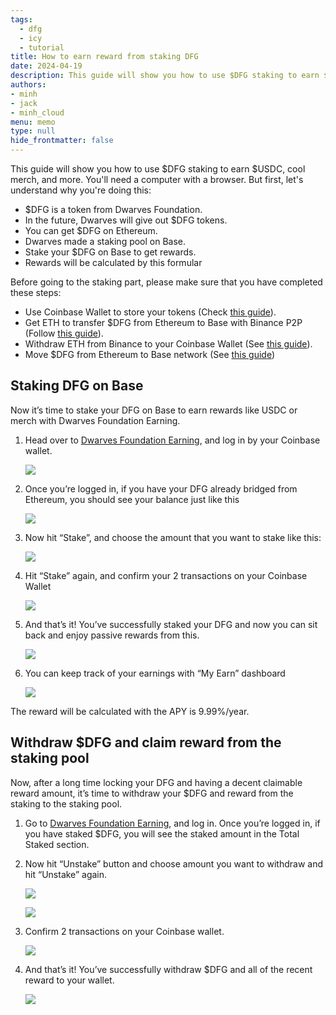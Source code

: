 ```yaml
---
tags: 
  - dfg
  - icy
  - tutorial
title: How to earn reward from staking DFG 
date: 2024-04-19
description: This guide will show you how to use $DFG staking to earn $USDC, cool merch, and more.
authors: 
- minh
- jack
- minh_cloud
menu: memo
type: null
hide_frontmatter: false
---
```


This guide will show you how to use $DFG staking to earn $USDC, cool merch, and more. You'll need a computer with a browser. But first, let's understand why you're doing this:

- $DFG is a token from Dwarves Foundation.
- In the future, Dwarves will give out $DFG tokens.
- You can get $DFG on Ethereum.
- Dwarves made a staking pool on Base.
- Stake your $DFG on Base to get rewards.
- Rewards will be calculated by this formular

Before going to the staking part, please make sure that you have completed these steps:
- Use Coinbase Wallet to store your tokens (Check [this guide](https://memo.d.foundation/playbook/community/how-to-setup-crypto-wallet-to-withdraw-icy/)).
- Get ETH to transfer $DFG from Ethereum to Base with Binance P2P (Follow [this guide](https://www.binance.com/en/blog/p2p/binance-p2p-newbie-guide-7428324997079645557)).
- Withdraw ETH from Binance to your Coinbase Wallet (See [this guide](https://www.binance.com/en/support/faq/how-to-withdraw-crypto-from-binance-115003670492)).
- Move $DFG from Ethereum to Base network (See [this guide](https://memo.d.foundation/playground/_memo/how-to-transfer-dfg-from-eth-to-base-for-staking/))

## Staking DFG on Base
Now it’s time to stake your DFG on Base to earn rewards like USDC or merch with Dwarves Foundation Earning.

1. Head over to [Dwarves Foundation Earning](https://tono.gg/dwarves), and log in by your Coinbase wallet.
    
    ![](assets/how-to-earn-reward-from-staking-dfg_how-to-transfer-dfg-from-eth-to-base-for-staking_tono_stake.webp)
    
2. Once you’re logged in, if you have your DFG already bridged from Ethereum, you should see your balance just like this
    
    ![](assets/how-to-earn-reward-from-staking-dfg_how-to-transfer-dfg-from-eth-to-base-for-staking_tono_balance.webp)
    
3. Now hit “Stake”, and choose the amount that you want to stake like this:
    
    ![](assets/how-to-earn-reward-from-staking-dfg_how-to-transfer-dfg-from-eth-to-base-for-staking_tono_stake_amount.webp)
    
4. Hit “Stake” again, and confirm your 2 transactions on your Coinbase Wallet
    
    ![](assets/how-to-earn-reward-from-staking-dfg_how-to-transfer-dfg-from-eth-to-base-for-staking_tono_stake_preview.webp)
    
5. And that’s it! You’ve successfully staked your DFG and now you can sit back and enjoy passive rewards from this.
    
    ![](assets/how-to-earn-reward-from-staking-dfg_how-to-transfer-dfg-from-eth-to-base-for-staking_tono_stake_successful.webp)
    
6. You can keep track of your earnings with “My Earn” dashboard
    
    ![](assets/how-to-earn-reward-from-staking-dfg_how-to-transfer-dfg-from-eth-to-base-for-staking_tono_stake_successful_2.webp)
    
The reward will be calculated with the APY is 9.99%/year.

## Withdraw $DFG and claim reward from the staking pool
Now, after a long time locking your DFG and having a decent claimable reward amount, it’s time to withdraw your $DFG and reward from the staking to the staking pool. 

1. Go to [Dwarves Foundation Earning](https://tono.gg/dwarves), and log in. Once you’re logged in, if you have staked $DFG, you will see the staked amount in the Total Staked section. 
2. Now hit “Unstake” button and choose amount you want to withdraw and hit “Unstake” again.

    ![](assets/how-to-earn-reward-from-staking-dfg_clean-shot-2024-05-13-at-16-34-02-2x.webp)

    ![](assets/how-to-earn-reward-from-staking-dfg_clean-shot-2024-05-13-at-16-35-22-2x_1715619303.webp)

3. Confirm 2 transactions on your Coinbase wallet. 

    ![](assets/how-to-earn-reward-from-staking-dfg_clean-shot-2024-05-13-at-16-37-11-2x_1715619304.webp)

4. And that’s it! You’ve successfully withdraw $DFG and all of the recent reward to your wallet. 

    ![](assets/how-to-earn-reward-from-staking-dfg_clean-shot-2024-05-13-at-16-39-16-2x_1715619306.webp)


